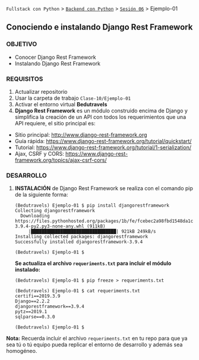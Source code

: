 `Fullstack con Python` > [`Backend con Python`](../../Readme.md) > [`Sesión 06`](../Readme.md) > Ejemplo-01
## Conociendo e instalando Django Rest Framework

### OBJETIVO
- Conocer Django Rest Framework
- Instalando Django Rest Framework

### REQUISITOS
1. Actualizar repositorio
1. Usar la carpeta de trabajo `Clase-10/Ejemplo-01`
1. Activar el entorno virtual __Bedutravels__
1. __Django Rest Framework__ es un módulo construido encima de Django y simplifica la creación de un API con todos los requerimientos que una API requiere, el sitio principal es:
  - Sitio principal: http://www.django-rest-framework.org
  - Guía rápida: https://www.django-rest-framework.org/tutorial/quickstart/
  - Tutorial: https://www.django-rest-framework.org/tutorial/1-serialization/
  - Ajax, CSRF y CORS: https://www.django-rest-framework.org/topics/ajax-csrf-cors/

### DESARROLLO
1. __INSTALACIÓN__ de Django Rest Framework se realiza con el comando pip de la siguiente forma:

   ```console
   (Bedutravels) Ejemplo-01 $ pip install djangorestframework
   Collecting djangorestframework
     Downloading https://files.pythonhosted.org/packages/1b/fe/fcebec2a98fbd1548da1c12ce8d7f634a02a9cce350833fa227a625ec624/djangorestframework-3.9.4-py2.py3-none-any.whl (911kB)
        |████████████████████████████████| 921kB 249kB/s
   Installing collected packages: djangorestframework
   Successfully installed djangorestframework-3.9.4

   (Bedutravels) Ejemplo-01 $
   ```

   __Se actualiza el archivo `requeriments.txt` para incluir el módulo instalado:__

   ```console
   (Bedutravels) Ejemplo-01 $ pip freeze > requeriments.txt

   (Bedutravels) Ejemplo-01 $ cat requeriments.txt
   certifi==2019.3.9
   Django==2.2.2
   djangorestframework==3.9.4
   pytz==2019.1
   sqlparse==0.3.0

   (Bedutravels) Ejemplo-01 $
   ```

__Nota:__ Recuerda incluir el archivo `requeriments.txt` en tu repo para que ya sea tú o tú equipo pueda replicar el entorno de desarrollo y además sea homogéneo.
